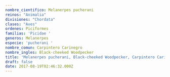 ```yaml
---
nombre_cientifico: Melanerpes pucherani
reinos: "Animalia"
divisiones: "Chordata"
clases: "Aves"
ordenes: Piciformes
familias: 'Picidae '
generos: Melanerpes
especie: 'pucherani '
nombre_comun: Carpintero Carinegro
nombre_ingles: Black-cheeked Woodpecker
title: 'Melanerpes pucherani, Black-cheeked Woodpecker, Carpintero Carinegro'
draft: false
date: 2017-08-19T02:46:32.000Z
---
```


